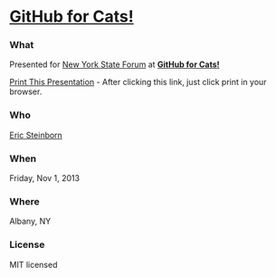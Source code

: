 # [GitHub for Cats!](http://esteinborn.github.io/github-for-cats/)

### What

Presented for [New York State Forum](http://www.nysforum.org/) at **[GitHub for Cats!](http://www.nysforum.org/events/calendar/events.aspx?date=11%2f1%2f2013)**

[Print This Presentation](http://esteinborn.github.io/github-for-cats/?print-pdf) - After clicking this link, just click print in your browser.

### Who

[Eric Steinborn](http://github.com/esteinborn)

### When

Friday, Nov 1, 2013

### Where

Albany, NY

### License

MIT licensed
